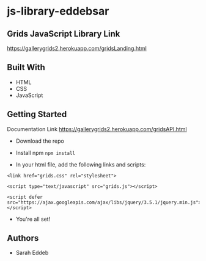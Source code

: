 # js-library-eddebsar

## Grids JavaScript Library Link
https://gallerygrids2.herokuapp.com/gridsLanding.html

## Built With

* HTML
* CSS
* JavaScript

## Getting Started

Documentation Link
https://gallerygrids2.herokuapp.com/gridsAPI.html

* Download the repo
* Install npm ``` npm install ```

* In your html file, add the following links and scripts:
```
<link href="grids.css" rel="stylesheet">
```
```
<script type="text/javascript" src="grids.js"></script>
```
```
<script defer src="https://ajax.googleapis.com/ajax/libs/jquery/3.5.1/jquery.min.js"></script>
```

* You're all set!

## Authors

* Sarah Eddeb
